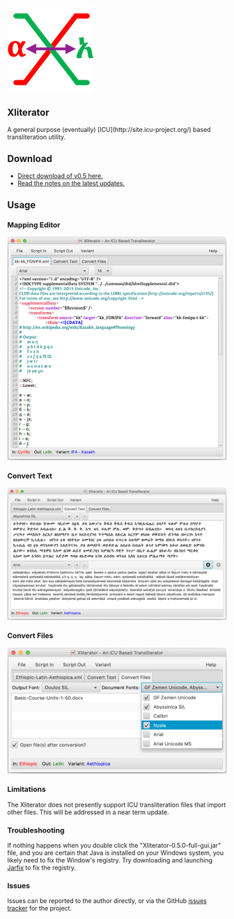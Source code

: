 <img src="src/main/resources/images/Xliterator.png" width="200"/>
<h2>Xliterator</h2>
A general purpose (eventually) [ICU](http://site.icu-project.org/) based transliteration utility.

## Download
* [Direct download of v0.5 here.](https://github.com/geezorg/Xliterator/releases/download/v0.5.0/Xliterator-0.5.0-full-gui.jar)
* [Read the notes on the latest updates.](https://github.com/geezorg/Xliterator/releases/tag/v0.5.0)


## Usage 

### Mapping Editor

![v0.5 Convert Text](doc/Xliterator-MappingEditor-v0.5.png)


### Convert Text

![v0.5 Convert Text](doc/Xliterator-ConvertText-v0.5.png)

### Convert Files

![v0.5 Convert Files](doc/Xliterator-ConvertFiles-v0.5.png)

<!-- img src="doc/Xliterator-ConvertFiles-v0.5.png" width="600" border="1" alt="v0.5 Convert Files"/ -->



### Limitations
The Xliterator does not presently support ICU transliteration files that import other files.  This will be addressed in a near term update.


### Troubleshooting

If nothing happens when you double click the "Xliterator-0.5.0-full-gui.jar" file, and you are certain that
Java is installed on your Windows system, you likely need to fix the Window's registry.  Try downloading and launching
[Jarfix](https://johann.loefflmann.net/en/software/jarfix/) to fix the registry.



### Issues
Issues can be reported to the author directly, or via the GitHub [issues tracker](https://github.com/geezorg/Xliterator/issues)
for the project.

